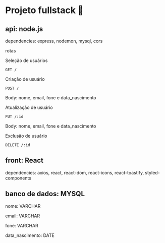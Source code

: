 # Projeto fullstack 🚀

## api: node.js

dependencies: express, nodemon, mysql, cors

rotas

Seleção de usuários

`GET /`

Criação de usuário

`POST /`

Body: nome, email, fone e data_nascimento

Atualização de usuário

`PUT /:id`

Body: nome, email, fone e data_nascimento

Exclusão de usuário

`DELETE /:id`

## front: React

dependencies: axios, react, react-dom, react-icons, react-toastify, styled-components

## banco de dados: MYSQL

nome: VARCHAR

email: VARCHAR

fone: VARCHAR

data_nascimento: DATE

